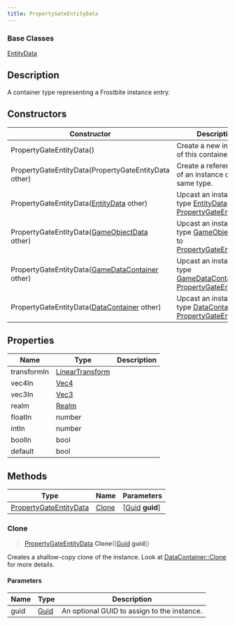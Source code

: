 ```yaml
---
title: PropertyGateEntityData
---
```

### Base Classes

[EntityData](EntityData)

## Description

A container type representing a Frostbite instance entry.

## Constructors

| Constructor                                                                       | Description                                                                                                                         |
| --------------------------------------------------------------------------------- | ----------------------------------------------------------------------------------------------------------------------------------- |
| PropertyGateEntityData()                                                          | Create a new instance of this container type.                                                                                       |
| PropertyGateEntityData(PropertyGateEntityData other)                              | Create a reference copy of an instance of the same type.                                                                            |
| PropertyGateEntityData([EntityData](EntityData) other)                            | Upcast an instance of type [EntityData](EntityData) to [PropertyGateEntityData](PropertyGateEntityData).                            |
| PropertyGateEntityData([GameObjectData](GameObjectData) other)                    | Upcast an instance of type [GameObjectData](GameObjectData) to [PropertyGateEntityData](PropertyGateEntityData).                    |
| PropertyGateEntityData([GameDataContainer](GameDataContainer) other)              | Upcast an instance of type [GameDataContainer](GameDataContainer) to [PropertyGateEntityData](PropertyGateEntityData).              |
| PropertyGateEntityData([DataContainer](/vext/ref/shared/class/datacontainer) other) | Upcast an instance of type [DataContainer](/vext/ref/shared/class/datacontainer) to [PropertyGateEntityData](PropertyGateEntityData). |

## Properties

| Name        | Type                                                    | Description |
| ----------- | ------------------------------------------------------- | ----------- |
| transformIn | [LinearTransform](/vext/ref/shared/class/lineartransform) |             |
| vec4In      | [Vec4](/vext/ref/shared/class/vec4)                       |             |
| vec3In      | [Vec3](/vext/ref/shared/class/vec3)                       |             |
| realm       | [Realm](Realm)                                          |             |
| floatIn     | number                                                  |             |
| intIn       | number                                                  |             |
| boolIn      | bool                                                    |             |
| default     | bool                                                    |             |

## Methods

| Type                                             | Name            | Parameters                                     |
| ------------------------------------------------ | --------------- | ---------------------------------------------- |
| [PropertyGateEntityData](PropertyGateEntityData) | [Clone](#clone) | \[[Guid](/vext/ref/shared/class/guid) **guid**\] |

### Clone

> [PropertyGateEntityData](PropertyGateEntityData) **Clone**(\[[Guid](/vext/ref/shared/class/guid) **guid**\])

Creates a shallow-copy clone of the instance. Look at [DataContainer::Clone](/vext/ref/shared/class/datacontainer#clone) for more details.

#### Parameters

| Name | Type         | Description                                 |
| ---- | ------------ | ------------------------------------------- |
| guid | [Guid](Guid) | An optional GUID to assign to the instance. |
